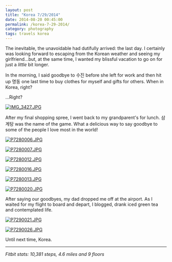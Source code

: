 ```yaml
---
layout: post
title: "Korea 7/29/2014"
date: 2014-08-20 00:45:00
permalink: /korea-7-29-2014/
category: photography
tags: travels korea
---
```

The inevitable, the unavoidable had dutifully arrived: the last day. I certainly was looking forward to escaping from the Korean weather and seeing my girlfriend...but, at the same time, I wanted my blissful vacation to go on for just a *little* bit longer.

In the morning, I said goodbye to 수진 before she left for work and then hit up 명동 one last time to buy clothes for myself and gifts for others. When in Korea, right?

...Right?

[![IMG_3427.JPG](https://d23f6h5jpj26xu.cloudfront.net/fmeaofcnm605q_small.jpg)](http://img.svbtle.com/fmeaofcnm605q.jpg)

After my final shopping spree, I went back to my grandparent's for lunch. 삼계탕 was the name of the game. What a delicious way to say goodbye to some of the people I love most in the world!

[![P7280006.JPG](https://d23f6h5jpj26xu.cloudfront.net/qdssvsa1quzm3g_small.jpg)](http://img.svbtle.com/qdssvsa1quzm3g.jpg)

[![P7280007.JPG](https://d23f6h5jpj26xu.cloudfront.net/lxuqqpbjojlg_small.jpg)](http://img.svbtle.com/lxuqqpbjojlg.jpg)

[![P7280012.JPG](https://d23f6h5jpj26xu.cloudfront.net/8izcj6fmwzwx1a_small.jpg)](http://img.svbtle.com/8izcj6fmwzwx1a.jpg)

[![P7280016.JPG](https://d23f6h5jpj26xu.cloudfront.net/d8grmh2j72gnw_small.jpg)](http://img.svbtle.com/d8grmh2j72gnw.jpg)

[![P7280013.JPG](https://d23f6h5jpj26xu.cloudfront.net/8lgupcns2vzzw_small.jpg)](http://img.svbtle.com/8lgupcns2vzzw.jpg)

[![P7280020.JPG](https://d23f6h5jpj26xu.cloudfront.net/fubbarsui75wea_small.jpg)](http://img.svbtle.com/fubbarsui75wea.jpg)

After saying our goodbyes, my dad dropped me off at the airport. As I waited for my flight to board and depart, I blogged, drank iced green tea and contemplated life.

[![P7290021.JPG](https://d23f6h5jpj26xu.cloudfront.net/hzj4cuvdnhzmjw_small.jpg)](http://img.svbtle.com/hzj4cuvdnhzmjw.jpg)

[![P7290026.JPG](https://d23f6h5jpj26xu.cloudfront.net/m7epekzldb8jxa_small.jpg)](http://img.svbtle.com/m7epekzldb8jxa.jpg)

Until next time, Korea.

***

*Fitbit stats: 10,381 steps, 4.6 miles and 9 floors*
